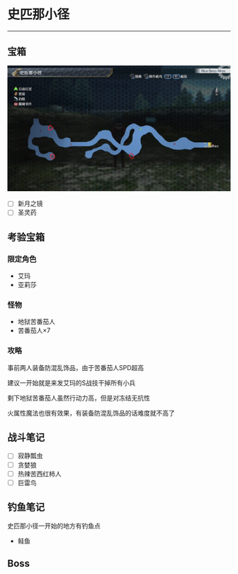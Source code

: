 # 史匹那小径

---

## 宝箱

![史匹那小径](../images/map_史匹那小径.jpg)

- [ ]  新月之镜
- [ ]  圣灵药

## 考验宝箱

### 限定角色

- 艾玛
- 亚莉莎

### 怪物

- 地狱苦番茄人
- 苦番茄人×7

### 攻略

事前两人装备防混乱饰品，由于苦番茄人SPD超高

建议一开始就是来发艾玛的S战技干掉所有小兵

剩下地狱苦番茄人虽然行动力高，但是对冻结无抗性

火属性魔法也很有效果，有装备防混乱饰品的话难度就不高了

## 战斗笔记

- [ ] 寂静瓢虫
- [ ] 贪婪狼
- [ ] 热辣苦西红柿人
- [ ] 巨雷鸟

## 钓鱼笔记

史匹那小径一开始的地方有钓鱼点

- 鲑鱼

## Boss